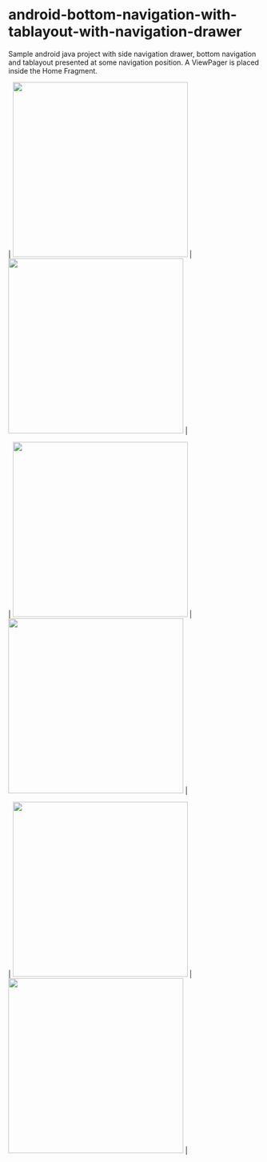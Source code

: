 # android-bottom-navigation-with-tablayout-with-navigation-drawer
Sample android java project with side navigation drawer, bottom navigation and tablayout presented at some navigation position. A ViewPager is placed inside the Home Fragment.

| <img src="https://github.com/radioacoustick/android-bottom-navigation-with-tablayout-with-navigation-drawer/blob/master/screenshots/Screenshot_20220113_191415.png" width="350"> | <img src="https://github.com/radioacoustick/android-bottom-navigation-with-tablayout-with-navigation-drawer/blob/master/screenshots/Screenshot_20220113_191536.png" width="350"> |

| <img src="https://github.com/radioacoustick/android-bottom-navigation-with-tablayout-with-navigation-drawer/blob/master/screenshots/Screenshot_20220113_191545.png" width="350"> | <img src="https://github.com/radioacoustick/android-bottom-navigation-with-tablayout-with-navigation-drawer/blob/master/screenshots/Screenshot_20220113_191550.png" width="350"> |

| <img src="https://github.com/radioacoustick/android-bottom-navigation-with-tablayout-with-navigation-drawer/blob/master/screenshots/Screenshot_20220113_191556.png" width="350"> | <img src="https://github.com/radioacoustick/android-bottom-navigation-with-tablayout-with-navigation-drawer/blob/master/screenshots/Screenshot_20220113_191622.png" width="350"> |
